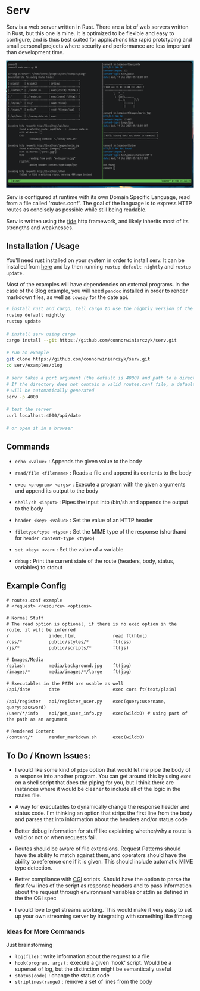# Serv

Serv is a web server written in Rust. There are a lot of web servers written
in Rust, but this one is mine. It is optimized to be flexible and easy to
configure, and is thus best suited for applications like rapid prototyping and
small personal projects where security and performance are less important than
development time.

![screenshot](screenshot.png)

Serv is configured at runtime with its own Domain Specific Language, read from 
a file called 'routes.conf'. The goal of the language is to express HTTP routes
as concisely as possible while still being readable. 

Serv is written using the [tide](https://github.com/http-rs/tide) http framework,
and likely inherits most of its strengths and weaknesses. 


## Installation / Usage

You'll need rust installed on your system in order to install serv. It can be 
installed from [here](https://rustup.rs/) and by then running `rustup default nightly`
and `rustup update`.

Most of the examples will have dependencies on external programs. In the case
of the Blog example, you will need `pandoc` installed in order to render 
markdown files, as well as `cowsay` for the date api.

```bash
# install rust and cargo, tell cargo to use the nightly version of the compiler
rustup default nightly
rustup update

# install serv using cargo
cargo install --git https://github.com/connorwiniarczyk/serv.git

# run an example
git clone https://github.com/connorwiniarczyk/serv.git
cd serv/examples/blog

# serv takes a port argument (the default is 4000) and path to a directory.
# If the directory does not contain a valid routes.conf file, a default one
# will be automatically generated
serv -p 4000

# test the server
curl localhost:4000/api/date

# or open it in a browser
```

## Commands

- `echo <value>` : Appends the given value to the body
- `read/file <filename>` :  Reads a file and append its contents to the body
- `exec <program> <args>` : Execute a program with the given arguments and append its output to the body
- `shell/sh <input>` : Pipes the input into /bin/sh and appends the output to the body

- `header <key> <value>` : Set the value of an HTTP header
- `filetype/type <type>` : Set the MIME type of the response (shorthand for `header content-type <type>`)

- `set <key> <var>` : Set the value of a variable
- `debug` : Print the current state of the route (headers, body, status, variables) to stdout


## Example Config

```
# routes.conf example
# <request> <resource> <options>

# Normal Stuff
# The read option is optional, if there is no exec option in the route, it will be inferred
/               index.html              read ft(html)
/css/*          public/styles/*         ft(css)
/js/*           public/scripts/*        ft(js)

# Images/Media
/splash         media/background.jpg    ft(jpg)
/images/*       media/images/*/large    ft(jpg)

# Executables in the PATH are usable as well
/api/date       date                    exec cors ft(text/plain)

/api/register   api/register_user.py    exec(query:username, query:password)
/user/*/info    api/get_user_info.py    exec(wild:0) # using part of the path as an argument

# Rendered Content
/content/*      render_markdown.sh      exec(wild:0)

```

## To Do / Known Issues:

- I would like some kind of `pipe` option that would let me pipe the body of a response into another program. You can get around this by using `exec` on a shell    script that does the piping for you, but I think there are instances where it would be cleaner to include all of the logic in the routes file.

- A way for executables to dynamically change the response header and status code. I'm thinking an option that strips the first line from the body and parses that   into information about the headers and/or status code

- Better debug information for stuff like explaining whether/why a route is valid or not or when requests fail.

- Routes should be aware of file extensions. Request Patterns should have the ability to match against them, and operators should have the ability to 
  reference one if it is given. This should include automatic MIME type detection.

- Better compliance with [CGI](https://en.wikipedia.org/wiki/Common_Gateway_Interface) scripts.
  Should have the option to parse the first few lines of the script as response headers and to pass
  information about the request through environment variables or stdin as defined in the the CGI spec
  
- I would love to get streams working. This would make it very easy to set up your own streaming server by integrating with something like ffmpeg


### Ideas for More Commands

Just brainstorming

- `log(file)` : write information about the request to a file
- `hook(program, args)` : execute a given 'hook' script. Would be a superset of log, but the distinction might be semantically useful
- `status(code)` : change the status code
- `striplines(range)` : remove a set of lines from the body
